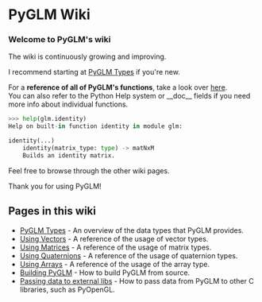 [//]: # (generated using SlashBack 0.2.0)

# PyGLM Wiki  
### Welcome to PyGLM's wiki  
The wiki is continuously growing and improving\.  
  
I recommend starting at [PyGLM Types](PyGLM-Types.md) if you're new\.  
  
For a **reference of all of PyGLM's functions**, take a look over [here](function-reference/README.md)\.  
You can also refer to the Python Help system or \_\_doc\_\_ fields if you need more info about individual functions\.  
``` Python
>>> help(glm.identity)
Help on built-in function identity in module glm:

identity(...)
    identity(matrix_type: type) -> matNxM
    Builds an identity matrix.
 ```  
  
Feel free to browse through the other wiki pages\.  
  
Thank you for using PyGLM\!  
  
## Pages in this wiki  
  
*  [PyGLM Types](PyGLM-Types.md) \- An overview of the data types that PyGLM provides\.  
*  [Using Vectors](Using-vectors.md) \- A reference of the usage of vector types\.  
*  [Using Matrices](Using-matrices.md) \- A reference of the usage of matrix types\.  
*  [Using Quaternions](Using-quaternions.md) \- A reference of the usage of quaternion types\.  
*  [Using Arrays](Using-arrays.md) \- A reference of the usage of the array type\.  
*  [Building PyGLM](Building-PyGLM.md) \- How to build PyGLM from source\.  
*  [Passing data to external libs](Passing-data-to-external-libs.md) \- How to pass data from PyGLM to other C libraries, such as PyOpenGL\.  
